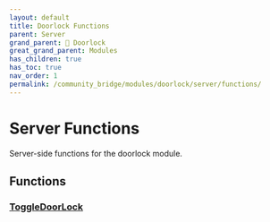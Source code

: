 ```yaml
---
layout: default
title: Doorlock Functions
parent: Server
grand_parent: 🚪 Doorlock
great_grand_parent: Modules
has_children: true
has_toc: true
nav_order: 1
permalink: /community_bridge/modules/doorlock/server/functions/
---
```


# Server Functions
Server-side functions for the doorlock module.

## Functions

### [ToggleDoorLock](ToggleDoorLock)
